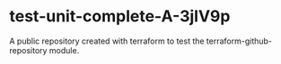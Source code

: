 # test-unit-complete-A-3jlV9p
A public repository created with terraform to test the terraform-github-repository module.
